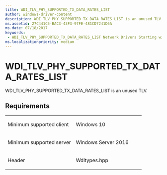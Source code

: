 ```yaml
---
title: WDI_TLV_PHY_SUPPORTED_TX_DATA_RATES_LIST
author: windows-driver-content
description: WDI_TLV_PHY_SUPPORTED_TX_DATA_RATES_LIST is an unused TLV.
ms.assetid: 27C441C5-BAC3-43F3-97FE-481CD7241D6A
ms.date: 07/18/2017
keywords:
 - WDI_TLV_PHY_SUPPORTED_TX_DATA_RATES_LIST Network Drivers Starting with Windows Vista
ms.localizationpriority: medium
---
```


# WDI\_TLV\_PHY\_SUPPORTED\_TX\_DATA\_RATES\_LIST


WDI\_TLV\_PHY\_SUPPORTED\_TX\_DATA\_RATES\_LIST is an unused TLV.

Requirements
------------

<table>
<colgroup>
<col width="50%" />
<col width="50%" />
</colgroup>
<tbody>
<tr class="odd">
<td><p>Minimum supported client</p></td>
<td><p>Windows 10</p></td>
</tr>
<tr class="even">
<td><p>Minimum supported server</p></td>
<td><p>Windows Server 2016</p></td>
</tr>
<tr class="odd">
<td><p>Header</p></td>
<td>Wditypes.hpp</td>
</tr>
</tbody>
</table>

 

 




